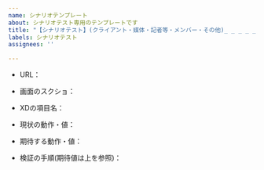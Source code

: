 ```yaml
---
name: シナリオテンプレート
about: シナリオテスト専用のテンプレートです
title: "【シナリオテスト】(クライアント・媒体・記者等・メンバー・その他)_ _ _ _ _ "
labels: シナリオテスト
assignees: ''

---
```


- URL：

- 画面のスクショ：

- XDの項目名：

- 現状の動作・値：

- 期待する動作・値：

- 検証の手順(期待値は上を参照)：
